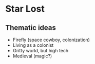 # Star Lost



Thematic ideas
-----
* Firefly (space cowboy, colonization)
* Living as a colonist
* Gritty world, but high tech
* Medieval (magic?)
 
